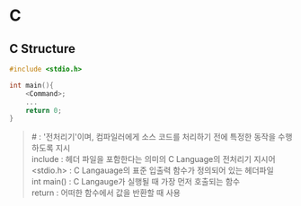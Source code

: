 # C

## C Structure
```c
#include <stdio.h>

int main(){
    <Command>;
    ...
    return 0;
}
```
> \# : '전처리기'이며, 컴파일러에게 소스 코드를 처리하기 전에 특정한 동작을 수행하도록 지시 <br>
include : 헤더 파일을 포함한다는 의미의 C Language의 전처리기 지시어 <br>
<stdio.h> : C Langauage의 표준 입출력 함수가 정의되어 있는 헤더파일 <br>
int main() : C Langauge가 실행될 때 가장 먼저 호출되는 함수 <br>
return : 어떠한 함수에서 값을 반환할 때 사용

